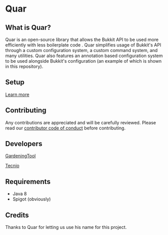 # Quar

## What is Quar?
Quar is an open-source library that allows the Bukkit API to be used more efficiently with less boilerplate code . Quar simplifies usage of Bukkit's API through a custom configuration system, a custom command system, and many utilities. Quar also features an annotation based configuration system to be used alongside Bukkit's configuration (an example of which is shown in this repository).

## Setup

[Learn more](https://github.com/GardeningTool/Quar/wiki/Setup)

## Contributing

Any contributions are appreciated and will be carefully reviewed. Please read our [contributor code of conduct](https://github.com/GardeningTool/Quar/blob/main/CONTRIBUTOR_CODE_OF_CONDUCT.MD) before contributing.

## Developers
[GardeningTool](https://github.com/GardeningTool/)

[Tecnio](https://github.com/Tecnio/)

## Requirements

- Java 8
- Spigot (obviously)

## Credits

Thanks to Quar for letting us use his name for this project.
